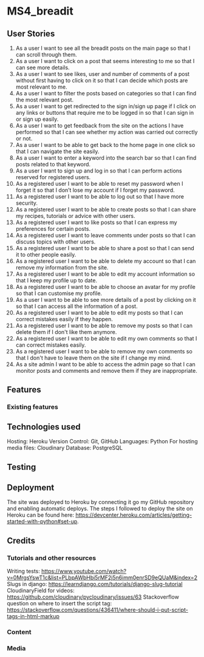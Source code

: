 # MS4_breadit


## User Stories

1. As a user I want to see all the breadit posts on the main page so that I can scroll through them.
2. As a user I want to click on a post that seems interesting to me so that I can see more details.
3. As a user I want to see likes, user and number of comments of a post without first having to click on it so that I can decide which posts are most relevant to me.
4. As a user I want to filter the posts based on categories so that I can find the most relevant post.
5. As a user I want to get redirected to the sign in/sign up page if I click on any links or buttons that require me to be logged in so that I can sign in or sign up easily.
6. As a user I want to get feedback from the site on the actions I have performed so that I can see whether my action was carried out correctly or not.
7. As a user I want to be able to get back to the home page in one click so that I can navigate the site easily.
8. As a user I want to enter a keyword into the search bar so that I can find posts related to that keyword.
9. As a user I want to sign up and log in so that I can perform actions reserved for registered users.
10. As a registered user I want to be able to reset my password when I forget it so that I don’t lose my account if I forget my password.
11. As a registered user I want to be able to log out so that I have more security.
12. As a registered user I want to be able to create posts so that I can share my recipes, tutorials or advice with other users.
13. As a registered user I want to like posts so that I can express my preferences for certain posts.
14. As a registered user I want to leave comments under posts so that I can discuss topics with other users.
15. As a registered user I want to be able to share a post so that I can send it to other people easily.
16. As a registered user I want to be able to delete my account so that I can remove my information from the site.
17. As a registered user I want to be able to edit my account information so that I keep my profile up to date.
18. As a registered user I want to be able to choose an avatar for my profile so that I can customise my profile.
19. As a user I want to be able to see more details of a post by clicking on it so that I can access all the information of a post.
20. As a registered user I want to be able to edit my posts so that I can correct mistakes easily if they happen.
21. As a registered user I want to be able to remove my posts so that I can delete them if I don't like them anymore.
22. As a registered user I want to be able to edit my own comments so that I can correct mistakes easily.
23. As a registered user I want to be able to remove my own comments so that I don't have to leave them on the site if I change my mind.
24. As a site admin I want to be able to access the admin page so that I can monitor posts and comments and remove them if they are inappropriate.

## Features 

### Existing features
<!-- Work in progress -->
<!-- optional: features left to implement -->

## Technologies used

Hosting: Heroku
Version Control: Git, GitHub
Languages: Python
For hosting media files: Cloudinary
Database: PostgreSQL

## Testing

## Deployment

The site was deployed to Heroku by connecting it go my GitHub repository and enabling automatic deploys.
The steps I followed to deploy the site on Heroku can be found here: https://devcenter.heroku.com/articles/getting-started-with-python#set-up.


## Credits

### Tutorials and other resources

Writing tests: https://www.youtube.com/watch?v=0MrgsYswT1c&list=PLbpAWbHbi5rMF2j5n6imm0enrSD9eQUaM&index=2
Slugs in django: https://learndjango.com/tutorials/django-slug-tutorial
CloudinaryField for videos: https://github.com/cloudinary/pycloudinary/issues/63
Stackoverflow question on where to insert the script tag: https://stackoverflow.com/questions/436411/where-should-i-put-script-tags-in-html-markup

### Content

### Media

